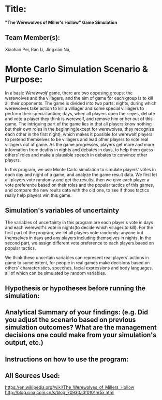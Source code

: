 # Title: 
**"The Werewolves of Miller's Hollow" Game Simulation**
## Team Member(s):
Xiaohan Pei, Ran Li, Jingxian Na,

# Monte Carlo Simulation Scenario & Purpose:
In a basic *Werewwolf* game, there are two opposing groups: the werewolves and the villagers, and the aim of game for each group is to kill all their opponents. The game is divided into two parts: nights, during which werewolves take action to kill a villiager and some special villiagers to perform their special action; days, when all players open their eyes, debate and vote a player they think is werewolf, and remove him or her out of this game. The intriguing part of the game lies in that all players know nothing but their own roles in the beginning(except for werewolves, they recognize each other in the first night), which makes it possible for werewolf players to pretend themselves to be villagers and lead other players to vote real villagers out of game. As the game progresses, players get more and more information from deaths in nights and debates in days, to help them guess others' roles and make a plausible speech in debates to convince other players.

In this program, we use Monte Carlo simulation to simulate players' votes in each day and night of a game, and analyze the game result data. We first let all players vote randomly and get the results, then we give each player a vote preference based on their roles and the popular tactics of this games, and compare the new reults data with the old one, to see if those tactics really help players win this game.

## Simulation's variables of uncertainty
The variables of uncertainty in this program are each player's vote in days and each werewolf's vote in nights(to decide which villager to kill). For the first part of the program, we let all players vote randomly: anyone but themselves in days and any players including themselves in nights. In the second part, we assign different vote preference to each players baesd on popular tactics.

We think these uncertain variables can represent real players' actions in game to some extent, for people in real games make decisions based on others' characteristics, speeches, facial expressions and body languages, all of which can be simulated by random variables.

## Hypothesis or hypotheses before running the simulation:

## Analytical Summary of your findings: (e.g. Did you adjust the scenario based on previous simulation outcomes?  What are the management decisions one could make from your simulation's output, etc.)

## Instructions on how to use the program:

## All Sources Used:
https://en.wikipedia.org/wiki/The_Werewolves_of_Millers_Hollow
http://blog.sina.com.cn/s/blog_70930a3f0101hr5x.html
